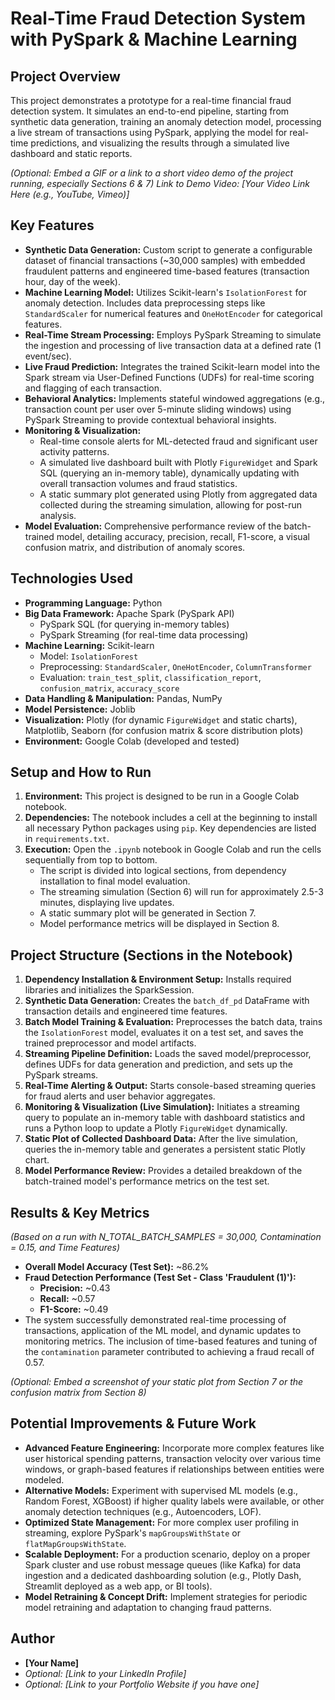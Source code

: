 # Real-Time Fraud Detection System with PySpark & Machine Learning

## Project Overview
This project demonstrates a prototype for a real-time financial fraud detection system. It simulates an end-to-end pipeline, starting from synthetic data generation, training an anomaly detection model, processing a live stream of transactions using PySpark, applying the model for real-time predictions, and visualizing the results through a simulated live dashboard and static reports.

*(Optional: Embed a GIF or a link to a short video demo of the project running, especially Sections 6 & 7)*
*Link to Demo Video: [Your Video Link Here (e.g., YouTube, Vimeo)]*

## Key Features
- **Synthetic Data Generation:** Custom script to generate a configurable dataset of financial transactions (~30,000 samples) with embedded fraudulent patterns and engineered time-based features (transaction hour, day of the week).
- **Machine Learning Model:** Utilizes Scikit-learn's `IsolationForest` for anomaly detection. Includes data preprocessing steps like `StandardScaler` for numerical features and `OneHotEncoder` for categorical features.
- **Real-Time Stream Processing:** Employs PySpark Streaming to simulate the ingestion and processing of live transaction data at a defined rate (1 event/sec).
- **Live Fraud Prediction:** Integrates the trained Scikit-learn model into the Spark stream via User-Defined Functions (UDFs) for real-time scoring and flagging of each transaction.
- **Behavioral Analytics:** Implements stateful windowed aggregations (e.g., transaction count per user over 5-minute sliding windows) using PySpark Streaming to provide contextual behavioral insights.
- **Monitoring & Visualization:**
    - Real-time console alerts for ML-detected fraud and significant user activity patterns.
    - A simulated live dashboard built with Plotly `FigureWidget` and Spark SQL (querying an in-memory table), dynamically updating with overall transaction volumes and fraud statistics.
    - A static summary plot generated using Plotly from aggregated data collected during the streaming simulation, allowing for post-run analysis.
- **Model Evaluation:** Comprehensive performance review of the batch-trained model, detailing accuracy, precision, recall, F1-score, a visual confusion matrix, and distribution of anomaly scores.

## Technologies Used
- **Programming Language:** Python
- **Big Data Framework:** Apache Spark (PySpark API)
    - PySpark SQL (for querying in-memory tables)
    - PySpark Streaming (for real-time data processing)
- **Machine Learning:** Scikit-learn
    - Model: `IsolationForest`
    - Preprocessing: `StandardScaler`, `OneHotEncoder`, `ColumnTransformer`
    - Evaluation: `train_test_split`, `classification_report`, `confusion_matrix`, `accuracy_score`
- **Data Handling & Manipulation:** Pandas, NumPy
- **Model Persistence:** Joblib
- **Visualization:** Plotly (for dynamic `FigureWidget` and static charts), Matplotlib, Seaborn (for confusion matrix & score distribution plots)
- **Environment:** Google Colab (developed and tested)

## Setup and How to Run
1.  **Environment:** This project is designed to be run in a Google Colab notebook.
2.  **Dependencies:** The notebook includes a cell at the beginning to install all necessary Python packages using `pip`. Key dependencies are listed in `requirements.txt`.
3.  **Execution:** Open the `.ipynb` notebook in Google Colab and run the cells sequentially from top to bottom.
    - The script is divided into logical sections, from dependency installation to final model evaluation.
    - The streaming simulation (Section 6) will run for approximately 2.5-3 minutes, displaying live updates.
    - A static summary plot will be generated in Section 7.
    - Model performance metrics will be displayed in Section 8.

## Project Structure (Sections in the Notebook)
1.  **Dependency Installation & Environment Setup:** Installs required libraries and initializes the SparkSession.
2.  **Synthetic Data Generation:** Creates the `batch_df_pd` DataFrame with transaction details and engineered time features.
3.  **Batch Model Training & Evaluation:** Preprocesses the batch data, trains the `IsolationForest` model, evaluates it on a test set, and saves the trained preprocessor and model artifacts.
4.  **Streaming Pipeline Definition:** Loads the saved model/preprocessor, defines UDFs for data generation and prediction, and sets up the PySpark streams.
5.  **Real-Time Alerting & Output:** Starts console-based streaming queries for fraud alerts and user behavior aggregates.
6.  **Monitoring & Visualization (Live Simulation):** Initiates a streaming query to populate an in-memory table with dashboard statistics and runs a Python loop to update a Plotly `FigureWidget` dynamically.
7.  **Static Plot of Collected Dashboard Data:** After the live simulation, queries the in-memory table and generates a persistent static Plotly chart.
8.  **Model Performance Review:** Provides a detailed breakdown of the batch-trained model's performance metrics on the test set.

## Results & Key Metrics
*(Based on a run with N_TOTAL_BATCH_SAMPLES = 30,000, Contamination = 0.15, and Time Features)*
- **Overall Model Accuracy (Test Set):** ~86.2%
- **Fraud Detection Performance (Test Set - Class 'Fraudulent (1)'):**
    - **Precision:** ~0.43
    - **Recall:** ~0.57
    - **F1-Score:** ~0.49
- The system successfully demonstrated real-time processing of transactions, application of the ML model, and dynamic updates to monitoring metrics. The inclusion of time-based features and tuning of the `contamination` parameter contributed to achieving a fraud recall of 0.57.

*(Optional: Embed a screenshot of your static plot from Section 7 or the confusion matrix from Section 8)*

## Potential Improvements & Future Work
- **Advanced Feature Engineering:** Incorporate more complex features like user historical spending patterns, transaction velocity over various time windows, or graph-based features if relationships between entities were modeled.
- **Alternative Models:** Experiment with supervised ML models (e.g., Random Forest, XGBoost) if higher quality labels were available, or other anomaly detection techniques (e.g., Autoencoders, LOF).
- **Optimized State Management:** For more complex user profiling in streaming, explore PySpark's `mapGroupsWithState` or `flatMapGroupsWithState`.
- **Scalable Deployment:** For a production scenario, deploy on a proper Spark cluster and use robust message queues (like Kafka) for data ingestion and a dedicated dashboarding solution (e.g., Plotly Dash, Streamlit deployed as a web app, or BI tools).
- **Model Retraining & Concept Drift:** Implement strategies for periodic model retraining and adaptation to changing fraud patterns.

## Author
- **[Your Name]**
- *Optional: [Link to your LinkedIn Profile]*
- *Optional: [Link to your Portfolio Website if you have one]*
